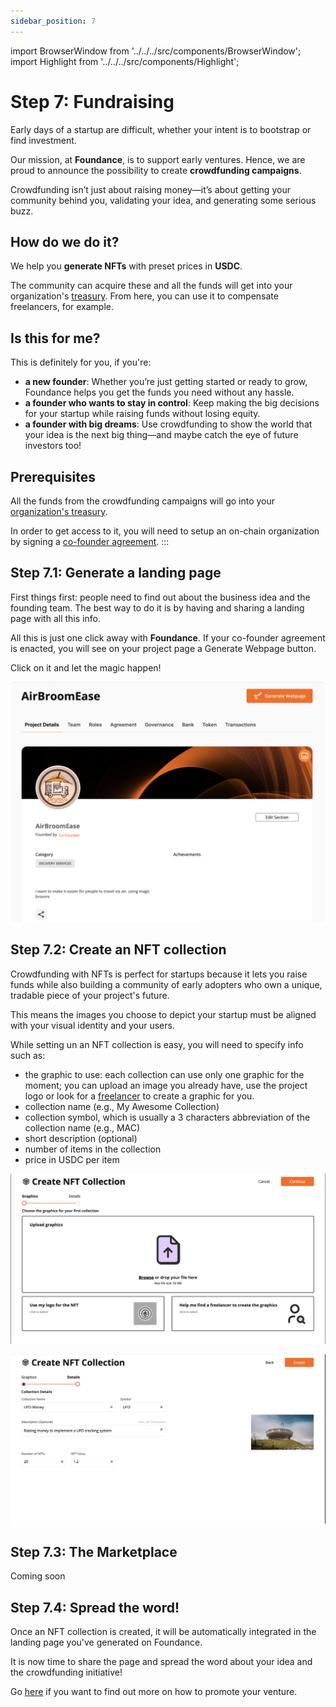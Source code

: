 ```yaml
---
sidebar_position: 7
---
```


import BrowserWindow from '../../../src/components/BrowserWindow';
import Highlight from '../../../src/components/Highlight';

# Step 7: Fundraising

Early days of a startup are difficult, whether your intent is to bootstrap or find investment. 

Our mission, at **Foundance**, is to support early ventures. Hence, we are proud to announce the possibility to create **crowdfunding campaigns**.

Crowdfunding isn’t just about raising money—it’s about getting your community behind you, validating your idea, and generating some serious buzz.

## How do we do it?
We help you **generate NFTs** with preset prices in **USDC**. 

The community can acquire these and all the funds will get into your organization's [treasury](https://docs.foundance.org/running-a-foundance/bank).  From here, you can use it to compensate freelancers, for example. 


## Is this for me?

This is definitely for you, if you're:
- **a new founder**: Whether you’re just getting started or ready to grow, Foundance helps you get the funds you need without any hassle.
- **a founder who wants to stay in control**: Keep making the big decisions for your startup while raising funds without losing equity.
- **a founder with big dreams**: Use crowdfunding to show the world that your idea is the next big thing—and maybe catch the eye of future investors too!

## Prerequisites
All the funds from the crowdfunding campaigns will go into your [organization's treasury](https://docs.foundance.org/running-a-foundance/bank). 

In order to get access to it, you will need to setup an on-chain organization by signing a [co-founder agreement](https://docs.foundance.org/running-a-foundance/creating-an-agreement/make-agreement). :::

## Step 7.1: Generate a landing page

First things first: people need to find out about the business idea and the founding team. The best way to do it is by having and sharing a landing page with all this info.

All this is just one click away with **Foundance**. If your co-founder agreement is enacted, you will see on your project page a <Highlight>Generate Webpage</Highlight> button.

Click on it and let the magic happen!

![Generate webpage](/img/3-generate-website-1.png "generate webpage")

## Step 7.2: Create an NFT collection

Crowdfunding with NFTs is perfect for startups because it lets you raise funds while also building a community of early adopters who own a unique, tradable piece of your project's future.

This means the images you choose to depict your startup must be aligned with your visual identity and your users. 

While setting un an NFT collection is easy, you will need to specify info such as:
- the graphic to use: each collection can use only one graphic for the moment; you can upload an image you already have, use the project logo or look for a [freelancer](https://docs.foundance.org/founders-journey/make-it-happen/freelancers) to create a graphic for you. 
- collection name (e.g., My Awesome Collection)
- collection symbol, which is usually a 3 characters abbreviation of the collection name (e.g., MAC)
- short description (optional)
- number of items in the collection
- price in USDC per item

![Generate NFT Collection](/img/3-createNFT-Collection.png "Generate NFT Collection")

![Generate NFT Collection](/img/3-createNFT-Collection-2.png "Generate NFT Collection")

## Step 7.3: The Marketplace

Coming soon


## Step 7.4: Spread the word!

Once an NFT collection is created, it will be automatically integrated in the landing page you've generated on Foundance. 

It is now time to share the page and spread the word about your idea and the crowdfunding initiative! 

Go [here](https://docs.foundance.org/founders-journey/make-it-happen/promote) if you want to find out more on how to promote your venture. 



